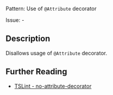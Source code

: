 Pattern: Use of `@Attribute` decorator

Issue: -

## Description

Disallows usage of `@Attribute` decorator.

## Further Reading

* [TSLint - no-attribute-decorator](http://codelyzer.com/rules/no-attribute-decorator/)